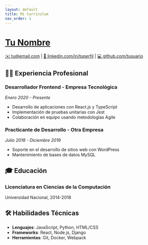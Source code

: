 ```yaml
---
layout: default
title: Mi Currículum
nav_order: 1
---
```


# [Tu Nombre](https://tusuario.github.io)

[✉️ tu@email.com](mailto:tu@email.com) | [🔗 linkedin.com/in/tuperfil](https://linkedin.com/in/tuperfil) | [💻 github.com/tusuario](https://github.com/tusuario)

## 👨‍💻 Experiencia Profesional

### **Desarrollador Frontend** - Empresa Tecnológica
*Enero 2020 - Presente*  
- Desarrollo de aplicaciones con React.js y TypeScript
- Implementación de pruebas unitarias con Jest
- Colaboración en equipo usando metodologías Agile

### **Practicante de Desarrollo** - Otra Empresa
*Julio 2018 - Diciembre 2019*  
- Soporte en el desarrollo de sitios web con WordPress
- Mantenimiento de bases de datos MySQL

## 🎓 Educación

### **Licenciatura en Ciencias de la Computación**
Universidad Nacional, 2014-2018

## 🛠 Habilidades Técnicas
- **Lenguajes**: JavaScript, Python, HTML/CSS
- **Frameworks**: React, Node.js, Django
- **Herramientas**: Git, Docker, Webpack
